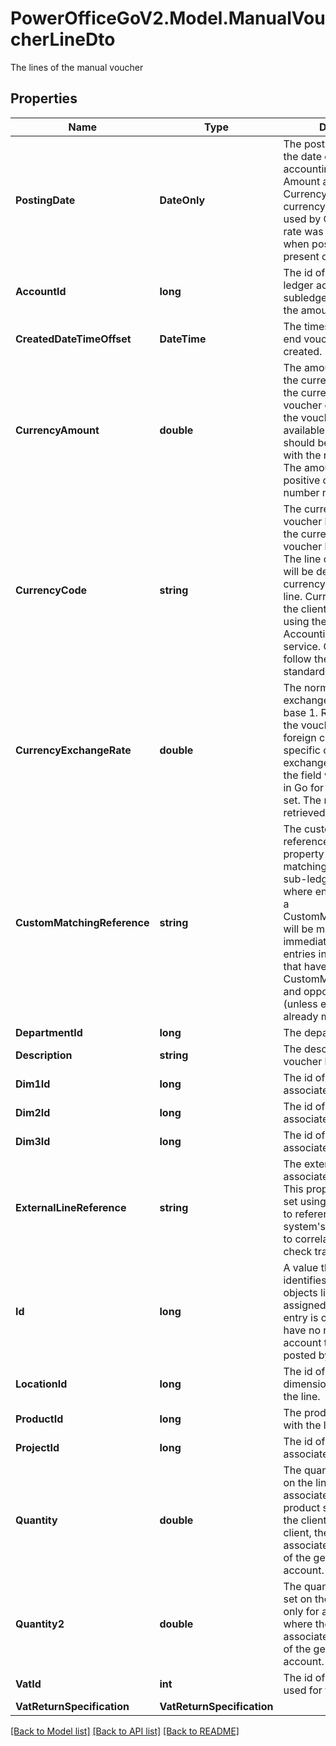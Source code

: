 # PowerOfficeGoV2.Model.ManualVoucherLineDto
The lines of the manual voucher

## Properties

Name | Type | Description | Notes
------------ | ------------- | ------------- | -------------
**PostingDate** | **DateOnly** | The posting date.  This is the date of effect in the accounting system for the Amount and CurrencyAmount (also the currency  conversion date used by Go if the currency rate was not set explicit when posted).  Always present on transactions. | 
**AccountId** | **long** | The id of the general ledger account or the subledger account to post the amount. | [optional] 
**CreatedDateTimeOffset** | **DateTime** | The timestamp the year end voucher entity was created. | [optional] 
**CurrencyAmount** | **double** | The amount on the line, in the currency specified by the currency code of the voucher or the currency of the voucher line if available.  Gross amounts should be provided, along with the relevant vat code. The amount must be a positive or negative number not 0. | [optional] 
**CurrencyCode** | **string** | The currency code of the voucher line. Will inherit the currency code of the voucher head if not set.  The line currency amounts will be determined in the currency specified on the line. Currencies active on the  client can be queried using the AccountingSettings service. Currency codes follow the ISO4217 standard. | [optional] 
**CurrencyExchangeRate** | **double** | The normalized currency exchange rate. Always base 1.                Relevant to set if the voucher line have a foreign currency with a specific currency exchange rate.  If not set, the field will inherit the rate in Go for the posting date set. The rates in Go are retrieved  from ECB via api. | [optional] 
**CustomMatchingReference** | **string** | The custom matching reference of the line. This property may be used for matching purposes on sub-ledger  accounts, where entries posted with a CustomMatchingReference will be matched immediately with existing entries  in the sub-ledger that have the same CustomMatchingReference and opposite amount (unless existing entries are  already matched out). | [optional] 
**DepartmentId** | **long** | The department Id. | [optional] 
**Description** | **string** | The description of the voucher line. | [optional] 
**Dim1Id** | **long** | The id of the dimension 1 associated with the line. | [optional] 
**Dim2Id** | **long** | The id of the dimension 2 associated with the line. | [optional] 
**Dim3Id** | **long** | The id of the dimension 3 associated with the line. | [optional] 
**ExternalLineReference** | **string** | The external line reference associated with the line. This property can only be set using the api, in order  to reference the external system&#39;s line. Can be used to correlate/duplicate check transactions. | [optional] 
**Id** | **long** | A value that uniquely identifies the voucher objects line. The id is assigned by Go when the entry is  created. This id have no relation to the account transaction id posted by the system. | [optional] [readonly] 
**LocationId** | **long** | The id of the location dimension associated with the line. | [optional] 
**ProductId** | **long** | The product id associated with the line. | [optional] 
**ProjectId** | **long** | The id of the project associated with the line. | [optional] 
**Quantity** | **double** | The quantity dimension set on the line.  Usually associated with the product set on the line.  If the client is an agriculture client, the quantity is associated with the unit1 of the general ledger account. | [optional] 
**Quantity2** | **double** | The quantity2 dimension set on the line.  Relevant only for agriculture clients, where the quantity2 is associated with the unit2 of the general ledger account. | [optional] 
**VatId** | **int** | The id of the vat code used for the credit entry. | [optional] 
**VatReturnSpecification** | **VatReturnSpecification** |  | [optional] 

[[Back to Model list]](../../README.md#documentation-for-models) [[Back to API list]](../../README.md#documentation-for-api-endpoints) [[Back to README]](../../README.md)


